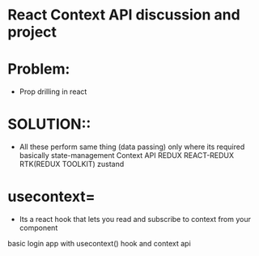 # React Context API discussion and project

# Problem: 
- Prop drilling in react

# SOLUTION::
- All these perform same thing (data passing) only where its required basically state-management
Context API
REDUX
REACT-REDUX
RTK(REDUX TOOLKIT)
zustand

# usecontext= 
- Its a react hook that lets you read and subscribe to context from your component

basic login app with usecontext() hook and context api